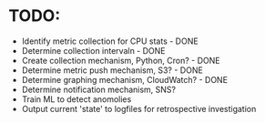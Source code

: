 # TODO:
- Identify metric collection for CPU stats - DONE
- Determine collection intervaln - DONE
- Create collection mechanism, Python, Cron? - DONE
- Determine metric push mechanism, S3? - DONE
- Determine graphing mechanism, CloudWatch? - DONE
- Determine notification mechanism, SNS?
- Train ML to detect anomolies
- Output current 'state' to logfiles for retrospective investigation
